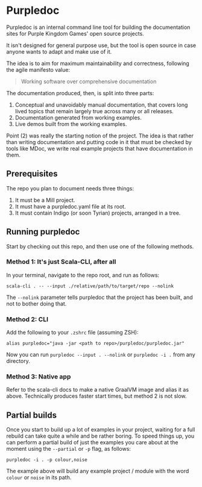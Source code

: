 # Purpledoc

Purpledoc is an internal command line tool for building the documentation sites for Purple Kingdom Games' open source projects.

It isn't designed for general purpose use, but the tool is open source in case anyone wants to adapt and make use of it.

The idea is to aim for maximum maintainability and correctness, following the agile manifesto value:

> Working software over comprehensive documentation

The documentation produced, then, is split into three parts:

1. Conceptual and unavoidably manual documentation, that covers long lived topics that remain largely true across many or all releases.
2. Documentation generated from working examples.
3. Live demos built from the working examples.

Point (2) was really the starting notion of the project. The idea is that rather than writing documentation and putting code in it that must be checked by tools like MDoc, we write real example projects that have documentation in them.

## Prerequisites

The repo you plan to document needs three things:

1. It must be a Mill project.
2. It must have a purpledoc.yaml file at its root.
3. It must contain Indigo (or soon Tyrian) projects, arranged in a tree.

## Running purpledoc

Start by checking out this repo, and then use one of the following methods.

### Method 1: It's just Scala-CLI, after all

In your terminal, navigate to the repo root, and run as follows:

```
scala-cli . -- --input ./relative/path/to/target/repo --nolink
```

The `--nolink` parameter tells purpledoc that the project has been built, and not to bother doing that.

### Method 2: CLI

Add the following to your `.zshrc` file (assuming ZSH):

```
alias purpledoc="java -jar <path to repo>/purpledoc/purpledoc.jar"
```

Now you can run `purpledoc --input . --nolink` or `purpledoc -i .` from any directory.

### Method 3: Native app

Refer to the scala-cli docs to make a native GraalVM image and alias it as above. Technically produces faster start times, but method 2 is not slow.

## Partial builds

Once you start to build up a lot of examples in your project, waiting for a full rebuild can take quite a while and be rather boring. To speed things up, you can perform a partial build of just the examples you care about at the moment using the `--partial` or `-p` flag, as follows:

```
purpledoc -i . -p colour,noise
```

The example above will build any example project / module with the word `colour` or `noise` in its path.